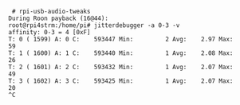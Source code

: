      # rpi-usb-audio-tweaks 
    During Roon payback (16@44):
    root@rpi4strm:/home/pi# jitterdebugger -a 0-3 -v
    affinity: 0-3 = 4 [0xF]
    T: 0 ( 1599) A: 0 C:    593447 Min:         2 Avg:    2.97 Max:        59
    T: 1 ( 1600) A: 1 C:    593440 Min:         1 Avg:    2.08 Max:        26
    T: 2 ( 1601) A: 2 C:    593432 Min:         1 Avg:    2.07 Max:        49
    T: 3 ( 1602) A: 3 C:    593425 Min:         1 Avg:    2.07 Max:        20
    ^C
    
